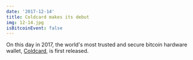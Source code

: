 ```yaml
---
date: '2017-12-14'
title: Coldcard makes its debut
img: 12-14.jpg
isBitcoinEvent: false
---
```


On this day in 2017, the world's most trusted and secure bitcoin hardware wallet, <a href="https://coldcard.com/" target="_blank">Coldcard</a>, is first released.
